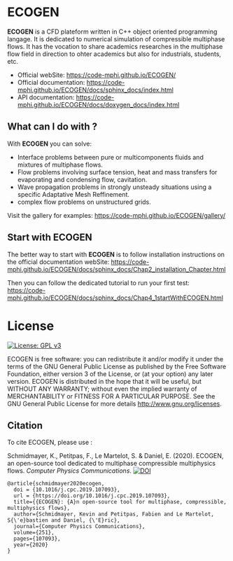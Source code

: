 ECOGEN
======

**ECOGEN** is a CFD plateform written in C++ object oriented programming langage. It is dedicated to numerical simulation of compressible multiphase flows. It has the vocation to share academics researches in the multiphase flow field in direction to ohter academics but also for industrials, students, etc.

* Official webSite: https://code-mphi.github.io/ECOGEN/
* Official documentation: https://code-mphi.github.io/ECOGEN/docs/sphinx_docs/index.html
* API documentation: https://code-mphi.github.io/ECOGEN/docs/doxygen_docs/index.html

What can I do with ?
--------------------
With **ECOGEN** you can solve:

* Interface problems between pure or multicomponents fluids and mixtures of multiphase flows.
* Flow problems involving surface tension, heat and mass transfers for evaporating and condensing flow, cavitation.
* Wave propagation problems in strongly unsteady situations using a specific Adaptative Mesh Reffinement.
* complex flow problems on unstructured grids.

Visit the gallery for examples: https://code-mphi.github.io/ECOGEN/gallery/

Start with ECOGEN
-----------------
The better way to start with **ECOGEN** is to follow installation instructions on the official documentation webSite: https://code-mphi.github.io/ECOGEN/docs/sphinx_docs/Chap2_installation_Chapter.html

Then you can follow the dedicated tutorial to run your first test: https://code-mphi.github.io/ECOGEN/docs/sphinx_docs/Chap4_1startWithECOGEN.html

License
=======

[![License: GPL v3](https://img.shields.io/badge/License-GPLv3-blue.svg)](https://www.gnu.org/licenses/gpl-3.0)

ECOGEN is free software: you can redistribute it and/or modify it under the terms of the GNU General Public License as published by the Free Software Foundation, either version 3 of the License, or (at your option) any later version.
ECOGEN is distributed in the hope that it will be useful, but WITHOUT ANY WARRANTY; without even the implied warranty of MERCHANTABILITY or FITNESS FOR A PARTICULAR PURPOSE. See the GNU General Public License for more details http://www.gnu.org/licenses.

Citation
--------
To cite ECOGEN, please use :

Schmidmayer, K., Petitpas, F., Le Martelot, S. & Daniel, E. (2020). ECOGEN, an open-source tool dedicated to multiphase compressible multiphysics flows. *Computer Physics Communications*. [![DOI](https://img.shields.io/badge/DOI-10.1016/j.cpc.2019.107093-green.svg)](https://doi.org/10.1016/j.cpc.2019.107093)

```
@article{schmidmayer2020ecogen,
  doi = {10.1016/j.cpc.2019.107093},
  url = {https://doi.org/10.1016/j.cpc.2019.107093},
  title={{ECOGEN}: {A}n open-source tool for multiphase, compressible, multiphysics flows},
  author={Schmidmayer, Kevin and Petitpas, Fabien and Le Martelot, S{\'e}bastien and Daniel, {\'E}ric},
  journal={Computer Physics Communications},
  volume={251},
  pages={107093},
  year={2020}
}
```
